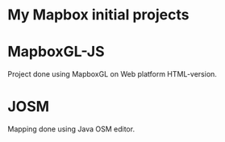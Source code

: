# My Mapbox initial projects

# MapboxGL-JS
Project done using MapboxGL on Web platform HTML-version.

# JOSM
Mapping done using Java OSM editor.

